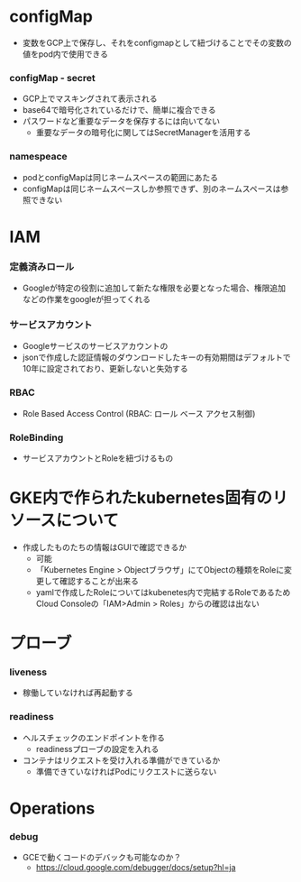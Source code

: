 # configMap
- 変数をGCP上で保存し、それをconfigmapとして紐づけることでその変数の値をpod内で使用できる
### configMap - secret
- GCP上でマスキングされて表示される
- base64で暗号化されているだけで、簡単に複合できる
- パスワードなど重要なデータを保存するには向いてない
  - 重要なデータの暗号化に関してはSecretManagerを活用する
### namespeace
- podとconfigMapは同じネームスペースの範囲にあたる
- configMapは同じネームスペースしか参照できず、別のネームスペースは参照できない


# IAM
### 定義済みロール
- Googleが特定の役割に追加して新たな権限を必要となった場合、権限追加などの作業をgoogleが担ってくれる
### サービスアカウント
- Googleサービスのサービスアカウントの
- jsonで作成した認証情報のダウンロードしたキーの有効期間はデフォルトで10年に設定されており、更新しないと失効する
### RBAC
- Role Based Access Control (RBAC: ロール ベース アクセス制御)
### RoleBinding
- サービスアカウントとRoleを紐づけるもの

# GKE内で作られたkubernetes固有のリソースについて
- 作成したものたちの情報はGUIで確認できるか
  - 可能
  - 「Kubernetes Engine > Objectブラウザ」にてObjectの種類をRoleに変更して確認することが出来る
  - yamlで作成したRoleについてはkubenetes内で完結するRoleであるため Cloud Consoleの「IAM>Admin > Roles」からの確認は出ない

# プローブ
### liveness
- 稼働していなければ再起動する
### readiness
- ヘルスチェックのエンドポイントを作る
  - readinessプローブの設定を入れる
- コンテナはリクエストを受け入れる準備ができているか
  - 準備できていなければPodにリクエストに送らない


# Operations
### debug
- GCEで動くコードのデバックも可能なのか？
  - https://cloud.google.com/debugger/docs/setup?hl=ja
### 
